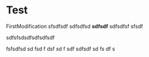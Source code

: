 # Test

FirstModification
sfsdfsdf
sdfsdfsd
**sdfsdf**
sdfsdfsf
sfsdf

sdfsfsdsdfsdfsdfsdf


fsfsdfsd
sd
fsd
f
dsf
sd
f
sdf
sdfsdf
sd
fs
df
s

